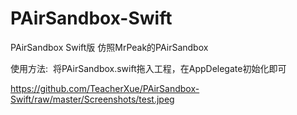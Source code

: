 # PAirSandbox-Swift
PAirSandbox Swift版  仿照MrPeak的PAirSandbox


使用方法:
  将PAirSandbox.swift拖入工程，在AppDelegate初始化即可

https://github.com/TeacherXue/PAirSandbox-Swift/raw/master/Screenshots/test.jpeg
